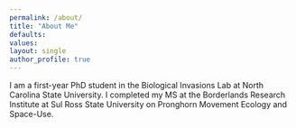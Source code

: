 ```yaml
---
permalink: /about/
title: "About Me"
defaults:
values:
layout: single
author_profile: true
---
```


I am a first-year PhD student in the Biological Invasions Lab at North Carolina State University. I completed my MS at the Borderlands Research Institute at Sul Ross State University on Pronghorn Movement Ecology and Space-Use.
